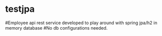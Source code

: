 # testjpa
#Employee api rest service developed to play around with spring jpa/h2 in memory database
#No db configurations needed.
